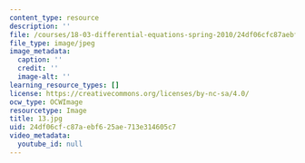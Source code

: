 ```yaml
---
content_type: resource
description: ''
file: /courses/18-03-differential-equations-spring-2010/24df06cfc87aebf625ae713e314605c7_13.jpg
file_type: image/jpeg
image_metadata:
  caption: ''
  credit: ''
  image-alt: ''
learning_resource_types: []
license: https://creativecommons.org/licenses/by-nc-sa/4.0/
ocw_type: OCWImage
resourcetype: Image
title: 13.jpg
uid: 24df06cf-c87a-ebf6-25ae-713e314605c7
video_metadata:
  youtube_id: null
---
```

